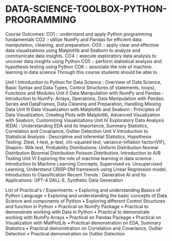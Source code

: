 # DATA-SCIENCE-TOOLBOX-PYTHON-PROGRAMMING

Course Outcomes:
CO1 :: understand and apply Python programming fundamentals
CO2 :: utilize NumPy and Pandas for efficient data manipulation, cleaning, and preparation.
CO3 :: apply clear and effective data visualizations using Matplotlib and Seaborn to analyze and
communicate data insights.
CO4 :: execute exploratory data analysis to uncover data insights using Python
CO5 :: perform statistical analysis and hypothesis testing using Python
CO6 :: associate the role of machine learning in data science
Through this course students should be able to

Unit I
Introduction to Python for Data Science : Overview of Data Science, Basic Syntax and Data
Types, Control Structures (if statements, loops), Functions and Modules
Unit II
Data Manipulation with NumPy and Pandas : Introduction to NumPy: Arrays, Operations, Data
Manipulation with Pandas: Series and DataFrames, Data Cleaning and Preparation, Handling Missing
Data
Unit III
Data Visualization with Matplotlib and Seaborn : Principles of Data Visualization, Creating Plots
with Matplotlib, Advanced Visualization with Seaborn, Customizing Visualizations
Unit IV
Exploratory Data Analysis (EDA) : Understanding EDA and its Importance, Summary Statistics,
Correlation and Covariance, Outlier Detection
Unit V
Introduction to Statistical Analysis : Descriptive and Inferential Statistics, Hypothesis Testing: Ztest, t-test, p-test, chi-squared test, variance-inflation factor(VIF), Shapiro- Wilk test, Probability
Distributions: Uniform Distribution Normal Distribution Binomial Distribution Poisson Distribution,
Introduction to A/B Testing
Unit VI
Exploring the role of machine learning in data science : Introduction to Machine Learning
Concepts, Supervised vs. Unsupervised Learning, Understand CRISP-DM framework using Linear
Regression model, Introduction to Classification
Recent Trends : Generative AI and Its Applications: GPT-4 DALL-E, Synthetic Data Generation

List of Practical's / Experiments:
• Exploring and understanding Basics of Python Language
• Exploring and understanding the basic concepts of Data Science and components of Python
• Exploring different Control Structures and function in Python
• Practical on NumPy Package
• Practical to demonstrate working with Data in Python
• Practical to demonstrate working with NumPy Arrays
• Practical on Pandas Package
• Practical on Visualization with MatPlotLib
• Practical demonstration on EDA, Summary Statistics
• Practical demonstration on Correlation and Covariance, Outlier Detection
• Practical demonstration on Outlier Detection
